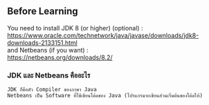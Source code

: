## Before Learning
You need to install JDK 8 (or higher) (optional) :<br>
<a href="https://www.oracle.com/technetwork/java/javase/downloads/jdk8-downloads-2133151.html">https://www.oracle.com/technetwork/java/javase/downloads/jdk8-downloads-2133151.html</a><br>
and Netbeans (if you want) :<br>
<a href="https://netbeans.org/downloads/8.2/">https://netbeans.org/downloads/8.2/</a>
### JDK และ Netbeans คืออะไร
```
JDK ก็คือตัว Compiler ของภาษา Java
Netbeans เป็น Software ที่ใช้เขียนโค้ดของ Java (โปรแกรมจะเขียนส่วนเริ่มต้นของโค้ดให้)
```
